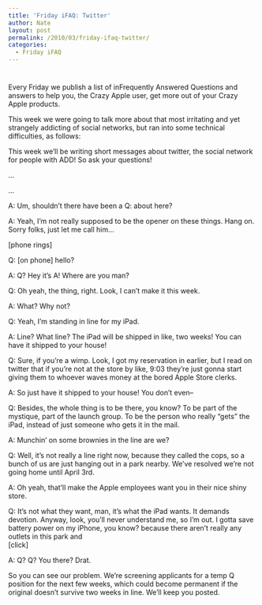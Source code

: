 ```yaml
---
title: 'Friday iFAQ: Twitter'
author: Nate
layout: post
permalink: /2010/03/friday-ifaq-twitter/
categories:
  - Friday iFAQ
---
```

# 

Every Friday we publish a list of inFrequently Answered Questions and answers to help you, the Crazy Apple user, get more out of your Crazy Apple products.

This week we were going to talk more about that most irritating and yet strangely addicting of social networks, but ran into some technical difficulties, as follows:

This week we’ll be writing short messages about twitter, the social network for people with ADD! So ask your questions!

…

…

A: Um, shouldn’t there have been a Q: about here?

A: Yeah, I’m not really supposed to be the opener on these things. Hang on. Sorry folks, just let me call him…

[phone rings]

Q: [on phone] hello?

A: Q? Hey it’s A! Where are you man?

Q: Oh yeah, the thing, right. Look, I can’t make it this week.

A: What? Why not?

Q: Yeah, I’m standing in line for my iPad.

A: Line? What line? The iPad will be shipped in like, two weeks! You can have it shipped to your house!

Q: Sure, if you’re a wimp. Look, I got my reservation in earlier, but I read on twitter that if you’re not at the store by like, 9:03 they’re just gonna start giving them to whoever waves money at the bored Apple Store clerks.

A: So just have it shipped to your house! You don’t even–

Q: Besides, the whole thing is to be there, you know? To be part of the mystique, part of the launch group. To be the person who really “gets” the iPad, instead of just someone who gets it in the mail.

A: Munchin’ on some brownies in the line are we?

Q: Well, it’s not really a line right now, because they called the cops, so a bunch of us are just hanging out in a park nearby. We’ve resolved we’re not going home until April 3rd.

A: Oh yeah, that’ll make the Apple employees want you in their nice shiny store.

Q: It’s not what they want, man, it’s what the iPad wants. It demands devotion. Anyway, look, you’ll never understand me, so I’m out. I gotta save battery power on my iPhone, you know? because there aren’t really any outlets in this park and  
[click]

A: Q? Q? You there? Drat.

So you can see our problem. We’re screening applicants for a temp Q position for the next few weeks, which could become permanent if the original doesn’t survive two weeks in line. We’ll keep you posted.